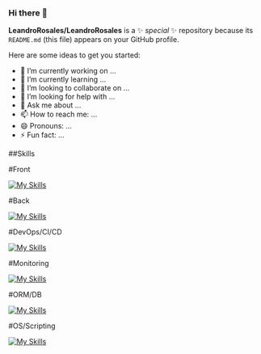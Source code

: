 ### Hi there 👋

**LeandroRosales/LeandroRosales** is a ✨ _special_ ✨ repository because its `README.md` (this file) appears on your GitHub profile.

Here are some ideas to get you started:

- 🔭 I’m currently working on ...
- 🌱 I’m currently learning ...
- 👯 I’m looking to collaborate on ...
- 🤔 I’m looking for help with ...
- 💬 Ask me about ...
- 📫 How to reach me: ...
- 😄 Pronouns: ...
- ⚡ Fun fact: ...

##Skills

#Front

[![My Skills](https://skillicons.dev/icons?i=angular,ts)](https://skillicons.dev)

#Back

[![My Skills](https://skillicons.dev/icons?i=java,spring,maven,scala,go)](https://skillicons.dev)

#DevOps/CI/CD

[![My Skills](https://skillicons.dev/icons?i=azure,docker,,jenkins)](https://skillicons.dev)

#Monitoring

[![My Skills](https://skillicons.dev/icons?i=grafana,prometheus)](https://skillicons.dev)

#ORM/DB

[![My Skills](https://skillicons.dev/icons?i=hibernate,postgres,mongo)](https://skillicons.dev)

#OS/Scripting

[![My Skills](https://skillicons.dev/icons?i=linux,bash,py)](https://skillicons.dev)
